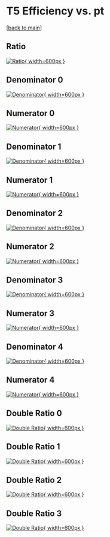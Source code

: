 # T5 Efficiency vs. pt

[[back to main](./)]



## Ratio

[![Ratio](../mtv/var/T5_xtr_211_1_eff_pt.png){ width=600px }](../mtv/var/T5_xtr_211_1_eff_pt.pdf)

## Denominator 0

[![Denominator](../mtv/den/T5_xtr_211_1_eff_pt_den0.png){ width=600px }](../mtv/den/T5_xtr_211_1_eff_pt_den0.pdf)

## Numerator 0

[![Numerator](../mtv/num/T5_xtr_211_1_eff_pt_num0.png){ width=600px }](../mtv/num/T5_xtr_211_1_eff_pt_num0.pdf)

## Denominator 1

[![Denominator](../mtv/den/T5_xtr_211_1_eff_pt_den1.png){ width=600px }](../mtv/den/T5_xtr_211_1_eff_pt_den1.pdf)

## Numerator 1

[![Numerator](../mtv/num/T5_xtr_211_1_eff_pt_num1.png){ width=600px }](../mtv/num/T5_xtr_211_1_eff_pt_num1.pdf)

## Denominator 2

[![Denominator](../mtv/den/T5_xtr_211_1_eff_pt_den2.png){ width=600px }](../mtv/den/T5_xtr_211_1_eff_pt_den2.pdf)

## Numerator 2

[![Numerator](../mtv/num/T5_xtr_211_1_eff_pt_num2.png){ width=600px }](../mtv/num/T5_xtr_211_1_eff_pt_num2.pdf)

## Denominator 3

[![Denominator](../mtv/den/T5_xtr_211_1_eff_pt_den3.png){ width=600px }](../mtv/den/T5_xtr_211_1_eff_pt_den3.pdf)

## Numerator 3

[![Numerator](../mtv/num/T5_xtr_211_1_eff_pt_num3.png){ width=600px }](../mtv/num/T5_xtr_211_1_eff_pt_num3.pdf)

## Denominator 4

[![Denominator](../mtv/den/T5_xtr_211_1_eff_pt_den4.png){ width=600px }](../mtv/den/T5_xtr_211_1_eff_pt_den4.pdf)

## Numerator 4

[![Numerator](../mtv/num/T5_xtr_211_1_eff_pt_num4.png){ width=600px }](../mtv/num/T5_xtr_211_1_eff_pt_num4.pdf)

## Double Ratio 0

[![Double Ratio](../mtv/ratio/T5_xtr_211_1_eff_pt_ratio0.png){ width=600px }](../mtv/ratio/T5_xtr_211_1_eff_pt_ratio0.pdf)

## Double Ratio 1

[![Double Ratio](../mtv/ratio/T5_xtr_211_1_eff_pt_ratio1.png){ width=600px }](../mtv/ratio/T5_xtr_211_1_eff_pt_ratio1.pdf)

## Double Ratio 2

[![Double Ratio](../mtv/ratio/T5_xtr_211_1_eff_pt_ratio2.png){ width=600px }](../mtv/ratio/T5_xtr_211_1_eff_pt_ratio2.pdf)

## Double Ratio 3

[![Double Ratio](../mtv/ratio/T5_xtr_211_1_eff_pt_ratio3.png){ width=600px }](../mtv/ratio/T5_xtr_211_1_eff_pt_ratio3.pdf)

